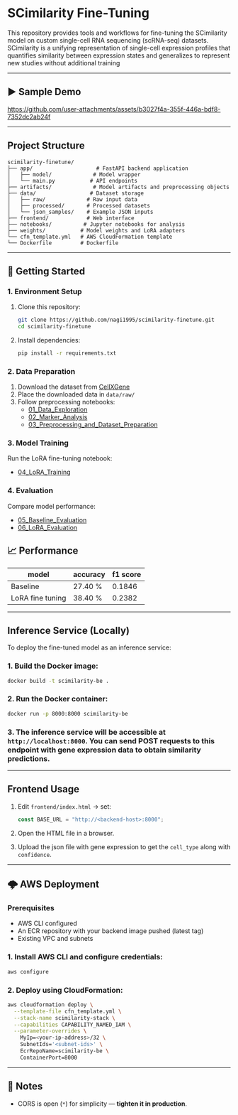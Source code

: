 # SCimilarity Fine-Tuning

This repository provides tools and workflows for fine-tuning the SCimilarity model on custom single-cell RNA sequencing (scRNA-seq) datasets. SCimilarity is a unifying representation of single-cell expression profiles that quantifies similarity between expression states and generalizes to represent new studies without additional training

---

## ▶️ Sample Demo

https://github.com/user-attachments/assets/b3027f4a-355f-446a-bdf8-7352dc2ab24f

---

## Project Structure
```
scimilarity-finetune/
├── app/                    # FastAPI backend application
│   ├── model/             # Model wrapper
│   └── main.py           # API endpoints
├── artifacts/             # Model artifacts and preprocessing objects
├── data/                 # Dataset storage
│   ├── raw/             # Raw input data
│   ├── processed/       # Processed datasets
│   └── json_samples/    # Example JSON inputs
├── frontend/            # Web interface
├── notebooks/          # Jupyter notebooks for analysis
├── weights/           # Model weights and LoRA adapters
└── cfn_template.yml   # AWS CloudFormation template
└── Dockerfile         # Dockerfile
```


---
## 🚀 Getting Started

### 1. Environment Setup

1. Clone this repository:
   ```bash
   git clone https://github.com/nagi1995/scimilarity-finetune.git
   cd scimilarity-finetune
   ```

2. Install dependencies:
   ```bash
   pip install -r requirements.txt
   ```

### 2. Data Preparation

1. Download the dataset from [CellXGene](https://cellxgene.cziscience.com/collections/433700dc-e8a5-48b0-b5cd-beb22f3f88fe)
2. Place the downloaded data in `data/raw/`
3. Follow preprocessing notebooks:
   - [01_Data_Exploration](notebooks/01_data_exploration.ipynb)
   - [02_Marker_Analysis](notebooks/02_marker_analysis.ipynb)
   - [03_Preprocessing_and_Dataset_Preparation](notebooks/03_Preprocessing_and_Dataset_Preparation.ipynb)
### 3. Model Training

Run the LoRA fine-tuning notebook:
- [04_LoRA_Training](notebooks/04_LoRA_training.ipynb)

### 4. Evaluation

Compare model performance:
- [05_Baseline_Evaluation](notebooks/05_Baseline_Evaluation.ipynb)
- [06_LoRA_Evaluation](notebooks/06_LoRA_Evaluation.ipynb)

## 📈 Performance

| model | accuracy | f1 score |
|----------|----------|----------|
| Baseline    |  27.40 %    | 0.1846 |
| LoRA fine tuning    |    38.40 %  | 0.2382 |

---

## Inference Service (Locally)

To deploy the fine-tuned model as an inference service:

### 1. Build the Docker image:

   ```bash
   docker build -t scimilarity-be .
   ```

### 2. Run the Docker container:

   ```bash
   docker run -p 8000:8000 scimilarity-be
   ```

### 3. The inference service will be accessible at `http://localhost:8000`. You can send POST requests to this endpoint with gene expression data to obtain similarity predictions.

---
##  Frontend Usage

1. Edit `frontend/index.html` → set:

   ```js
   const BASE_URL = "http://<backend-host>:8000";
   ```
2. Open the HTML file in a browser.
3. Upload the json file with gene expression to get the `cell_type` along with `confidence`.

---

## 🌩️ AWS Deployment

### Prerequisites
- AWS CLI configured
- An ECR repository with your backend image pushed (latest tag)
- Existing VPC and subnets

### 1. Install AWS CLI and configure credentials:
   ```bash
   aws configure
   ```

### 2. Deploy using CloudFormation:
   ```bash
   aws cloudformation deploy \
     --template-file cfn_template.yml \
     --stack-name scimilarity-stack \
     --capabilities CAPABILITY_NAMED_IAM \
     --parameter-overrides \
       MyIp=<your-ip-address>/32 \
       SubnetIds='<subnet-ids>' \
       EcrRepoName=scimilarity-be \
       ContainerPort=8000
   ```

---

## 🔐 Notes

* CORS is open (`*`) for simplicity — **tighten it in production**.


